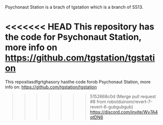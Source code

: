 Psychonaut Station is a brach of tgstation which is a branch of SS13.

<<<<<<< HEAD
This repository has the code for Psychonaut Station, more info on https://github.com/tgstation/tgstation
=======
This repositasdfgrtghasory hasthe code forob Psychonaut Station, more info on: https://github.com/tgstation/tgstation
>>>>>>> 5152668c0d (Merge pull request #8 from robotduinom/revert-7-revert-6-gubgubgub)
https://discord.com/invite/Wv7A4qtDN6
